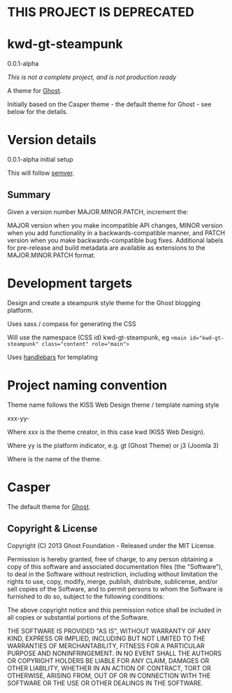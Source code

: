 THIS PROJECT IS DEPRECATED
==========================


# kwd-gt-steampunk

0.0.1-alpha

*This is not a complete project, and is not production ready*

A theme for [Ghost](http://github.com/tryghost/ghost/).

Initially based on the Casper theme - the default theme for Ghost - see below for the details.

# Version details

0.0.1-alpha initial setup

This will follow [semver](http://semver.org "Semantic versioning").

## Summary

Given a version number MAJOR.MINOR.PATCH, increment the:

MAJOR version when you make incompatible API changes,
MINOR version when you add functionality in a backwards-compatible manner, and
PATCH version when you make backwards-compatible bug fixes.
Additional labels for pre-release and build metadata are available as extensions to the MAJOR.MINOR.PATCH format.

# Development targets

Design and create a steampunk style theme for the Ghost blogging platform.

Uses sass / compass for generating the CSS

Will use the namespace (CSS id) kwd-gt-steampunk, eg ````<main id="kwd-gt-steampunk" class="content" role="main">````

Uses [handlebars](http://handlebarsjs.com/ "handlebars.js templating") for templating

# Project naming convention

Theme name follows the KISS Web Design theme / template naming style

xxx-yy-<name>

Where xxx is the theme creator, in this case kwd (KISS Web Design).

Where yy is the platform indicator, e.g. gt (Ghost Theme) or j3 (Joomla 3)

Where <name> is the name of the theme.

# Casper

The default theme for [Ghost](http://github.com/tryghost/ghost/).

## Copyright & License

Copyright (C) 2013 Ghost Foundation - Released under the MIT License.

Permission is hereby granted, free of charge, to any person obtaining a copy of this software and associated documentation files (the "Software"), to deal in the Software without restriction, including without limitation the rights to use, copy, modify, merge, publish, distribute, sublicense, and/or sell copies of the Software, and to permit persons to whom the Software is furnished to do so, subject to the following conditions:

The above copyright notice and this permission notice shall be included in all copies or substantial portions of the Software.

THE SOFTWARE IS PROVIDED "AS IS", WITHOUT WARRANTY OF ANY KIND, EXPRESS OR IMPLIED, INCLUDING BUT NOT LIMITED TO THE WARRANTIES OF MERCHANTABILITY, FITNESS FOR A PARTICULAR PURPOSE AND
NONINFRINGEMENT. IN NO EVENT SHALL THE AUTHORS OR COPYRIGHT HOLDERS BE LIABLE FOR ANY CLAIM, DAMAGES OR OTHER LIABILITY, WHETHER IN AN ACTION OF CONTRACT, TORT OR OTHERWISE, ARISING FROM, OUT OF OR IN CONNECTION WITH THE SOFTWARE OR THE USE OR OTHER DEALINGS IN THE SOFTWARE.
